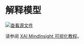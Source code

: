 # 解释模型

[![查看源文件](https://gitee.com/mindspore/docs/raw/r1.6/resource/_static/logo_source.png)](https://gitee.com/mindspore/docs/blob/r1.6/docs/mindinsight/docs/source_zh_cn/model_explanation.md)

请参阅 [XAI MindInsight 可视化教程](https://www.mindspore.cn/xai/docs/zh-CN/r1.5/using_mindinsight.html)。
